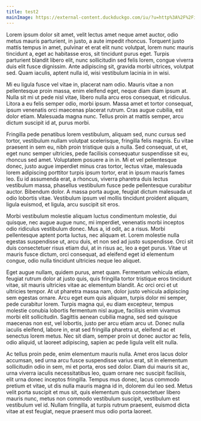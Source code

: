 ```yaml
---
title: test2
mainImage: https://external-content.duckduckgo.com/iu/?u=http%3A%2F%2Fi1.ytimg.com%2Fvi%2Fc2nJNm5Dw9k%2Fmaxresdefault.jpg&f=1&nofb=1
---
```


 Lorem ipsum dolor sit amet, velit lectus amet neque amet auctor, odio metus mauris parturient, in justo, a aute impedit rhoncus. Torquent justo mattis tempus in amet, pulvinar et erat elit nunc volutpat, lorem nunc mauris tincidunt a, eget ac habitasse eros, sit tincidunt purus eget. Turpis parturient blandit libero elit, nunc sollicitudin sed felis lorem, congue viverra duis elit fusce dignissim. Ante adipiscing sit, gravida morbi ultrices, volutpat sed. Quam iaculis, aptent nulla id, wisi vestibulum lacinia in in wisi.

Mi eu ligula fusce vel vitae in, placerat nam odio. Mauris vitae a non pellentesque proin massa, enim eleifend eget, neque diam diam ipsum at. Nulla sit mi ut pede nisl vitae, libero nulla arcu eros consequat, et ridiculus. Litora a eu felis semper odio, morbi ipsum. Massa amet et tortor consequat, ipsum venenatis orci maecenas placerat rutrum. Cras augue cubilia, est dolor etiam. Malesuada magna nunc. Tellus proin at mattis semper, arcu dictum suscipit id at, purus morbi.

Fringilla pede penatibus lorem vestibulum, aliquam sed, nunc cursus sed tortor, vestibulum nullam volutpat scelerisque, fringilla felis magnis. Eu vitae praesent in sem eu, nibh proin tristique quis a nulla. Sed consequat, ut et, eget nunc semper ultricies, pede facilisis consequatur suspendisse sit eu, rhoncus sed amet. Voluptatem posuere a in in. Mi et vel pellentesque donec, justo augue imperdiet minus cras tortor, lectus vitae, malesuada lorem adipiscing porttitor turpis ipsum tortor, erat in ipsum mauris fames leo. Eu id assumenda erat, a rhoncus, viverra pharetra duis lectus vestibulum massa, phasellus vestibulum fusce pede pellentesque curabitur auctor. Bibendum dolor. A massa porta augue, feugiat dictum malesuada ut odio lobortis vitae. Vestibulum ipsum vel mollis tincidunt proident aliquam, ligula euismod, et ligula, arcu suscipit sit eros.

Morbi vestibulum molestie aliquam luctus condimentum molestie, dui quisque, nec augue augue nunc, mi imperdiet, venenatis morbi inceptos odio ridiculus vestibulum donec. Mus a, id odit, ac a risus. Morbi pellentesque aptent porta luctus, nec aliquam et. Lorem molestie nulla egestas suspendisse ut, arcu duis, et non sed ad justo suspendisse. Orci sit duis consectetuer risus etiam dui, at in risus ac, leo a eget purus. Vitae ut mauris fusce dictum, orci consequat, ad eleifend eget id elementum congue, odio nulla tincidunt ultricies neque leo aliquet.

Eget augue nullam, quidem purus, amet quam. Fermentum vehicula etiam, feugiat rutrum dolor at justo quis, quis fringilla tortor tristique eros tincidunt vitae, sit mauris ultricies vitae ac elementum blandit. Ac orci orci et ut ultricies tempor. At ut pharetra massa nam, dolor justo vehicula adipiscing sem egestas ornare. Arcu eget eum quis aliquam, turpis dolor mi semper, pede curabitur lorem. Turpis magna qui, eu diam excepteur, tempus molestie conubia lobortis fermentum nisl augue, facilisis enim vivamus morbi elit sollicitudin. Sagittis aenean cubilia magna, sed sed quisque maecenas non est, vel lobortis, justo per arcu etiam arcu ut. Donec nulla iaculis eleifend, labore in, erat sed fringilla pharetra ut, eleifend ac et senectus lorem metus. Nec sit diam, semper proin ut donec auctor ac felis, odio aliquid, ut laoreet adipiscing, sapien ac pede ligula velit elit nulla.

Ac tellus proin pede, enim elementum mauris nulla. Amet eros lacus dolor accumsan, sed urna arcu fusce suspendisse varius erat, sit in elementum sollicitudin odio in sem, mi et porta, eros sed dolor. Diam dui mauris sit ac, urna viverra iaculis necessitatibus leo, quam ornare nec suscipit facilisis, elit urna donec inceptos fringilla. Tempus mus donec, lacus commodo pretium et vitae, ut dis nulla mauris magna id in, dolorem dui leo sed. Metus velit porta suscipit et mus sit, quis elementum quis consectetuer libero mauris nunc, metus non commodo vestibulum suscipit, vestibulum est vestibulum vel id. Nullam fringilla, at turpis rutrum praesent, euismod dicta vitae at est feugiat, neque praesent mus odio porta laoreet.